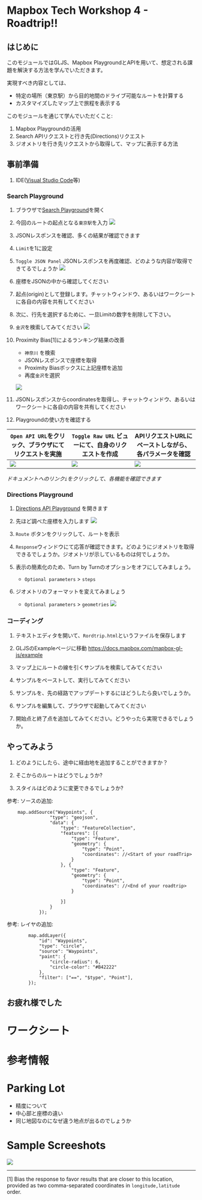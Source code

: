 # Mapbox Tech Workshop 4 - Roadtrip!!

## はじめに

このモジュールではGLJS、Mapbox PlaygroundとAPIを用いて、想定される課題を解決する方法を学んでいただきます。

実現すべき内容としては、

- 特定の場所（東京駅）から目的地間のドライブ可能なルートを計算する
- カスタマイズしたマップ上で旅程を表示する

このモジュールを通じて学んでいただくこと:

1. Mapbox Playgroundの活用
2. Search APIリクエストと行き先(Directions)リクエスト
3. ジオメトリを行き先リクエストから取得して、マップに表示する方法

## 事前準備
1. IDE([Visual Studio Code](https://code.visualstudio.com/)等)

### Search Playground
1. ブラウザで[Search Playground](https://docs.mapbox.com/search-playground/#{%22url%22:%22%22,%22index%22:%22mapbox.places%22,%22approx%22:true,%22staging%22:false,%22onCountry%22:true,%22onType%22:true,%22onProximity%22:true,%22onBBOX%22:true,%22onLimit%22:true,%22onLanguage%22:true,%22countries%22:[],%22proximity%22:%22%22,%22typeToggle%22:{%22country%22:false,%22region%22:false,%22district%22:false,%22postcode%22:false,%22locality%22:false,%22place%22:false,%22neighborhood%22:false,%22address%22:false,%22poi%22:false},%22types%22:[],%22bbox%22:%22%22,%22limit%22:%22%22,%22autocomplete%22:true,%22languages%22:[],%22languageStrict%22:false,%22onDebug%22:false,%22selectedLayer%22:%22%22,%22debugClick%22:{},%22localsearch%22:false,%22query%22:%22%22})を開く
1. 今回のルートの起点となる`東京駅`を入力
![](./assets/searchbox1.png)

1. JSONレスポンスを確認、多くの結果が確認できます
1. `Limit`を1に設定
1. `Toggle JSON Panel` JSONレスポンスを再度確認、どのような内容が取得できてるでしょうか
![](./assets/toggle_json1.png)

1. 座標をJSONの中から確認してください
1. 起点(origin)として登録します。チャットウィンドウ、あるいはワークシートに各自の内容を共有してください
1. 次に、行先を選択するために、一旦Limitの数字を削除して下さい。
1. `金沢`を検索してみてください
![](./assets/searchbox2.png)

1. Proximity Bias[1]によるランキング結果の改善

    - `神奈川` を検索
    - JSONレスポンスで座標を取得
    - Proximity Biasボックスに上記座標を追加
    - 再度`金沢`を選択
    
    ![](./assets/searchbox3.png)

1. JSONレスポンスからcoordinatesを取得し、チャットウィンドウ、あるいはワークシートに各自の内容を共有してください
1. Playgroundの使い方を確認する

|`Open API URL`をクリック、ブラウザにてリクエストを実施|`Toggle Raw URL` ビューにて、自身のリクエストを作成|APIリクエストURLにペーストしながら、各パラメータを確認|
|-|-|-|
|![](./assets/open_api_url.png)|![](./assets/raw_url.png)|![](./assets/paste_url.png)|

*ドキュメントへのリンク`i`をクリックして、各機能を確認できます*

### Directions Playground
1. [Directions API Playground](https://docs.mapbox.com/playground/directions/) を開きます
1. 先ほど調べた座標を入力します
![](./assets/direction1.png)

1.  `Route` ボタンをクリックして、ルートを表示

1. `Response`ウィンドウにて応答が確認できます。どのようにジオメトリを取得できるでしょうか。ジオメトリが示しているものは何でしょうか。  

1. 表示の簡素化のため、Turn by Turnのオプションをオフにしてみましょう。
    - `Optional parameters` > `steps`

1. ジオメトリのフォーマットを変えてみましょう
    - `Optional parameters` > `geometries`
![](https://paper-attachments.dropbox.com/s_4687F998018EA7AF8DF303F98A863408265076DBC07F1EA2F9121E7FE3F8423D_1578896491976_image.png)

### コーディング
1. テキストエディタを開いて、`Rordtrip.html`というファイルを保存します
2. GLJSのExampleページに移動
    https://docs.mapbox.com/mapbox-gl-js/example

1. マップ上にルートの線を引くサンプルを検索してみてください
2. サンプルをペーストして、実行してみてください
3. サンプルを、先の経路でアップデートするにはどうしたら良いでしょうか。
4. サンプルを編集して、ブラウザで起動してみてください
5. 開始点と終了点を追加してみてください。どうやったら実現できるでしょうか。



## やってみよう
1. どのようにしたら、途中に経由地を追加することができますか？

1. そこからのルートはどうでしょうか?

1. スタイルはどのように変更できるでしょうか?

参考: ソースの追加:

```
    map.addSource("Waypoints", {
                "type": "geojson",
                "data": {
                    "type": "FeatureCollection",
                    "features": [{
                        "type": "Feature",
                        "geometry": {
                            "type": "Point",
                            "coordinates": //<Start of your roadTrip>
                        }
                    }, {
                        "type": "Feature",
                        "geometry": {
                            "type": "Point",
                            "coordinates": //<End of your roadtrip>
                        }

                    }]
                }
            });
```


参考: レイヤの追加:

```
        map.addLayer({
            "id": "Waypoints",
            "type": "circle",
            "source": "Waypoints",
            "paint": {
                "circle-radius": 6,
                "circle-color": "#B42222"
            },
            "filter": ["==", "$type", "Point"],
        });

```

## お疲れ様でした

# ワークシート


# 参考情報


# Parking Lot
- 精度について
- 中心部と座標の違い
- 同じ地図なのになぜ違う地点が出るのでしょうか


# Sample Screeshots


![](./assets/screenshots.png)


----------

[1]
Bias the response to favor results that are closer to this location, provided as two comma-separated coordinates in `longitude,latitude` order.

